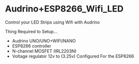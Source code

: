 # Audrino+ESP8266_Wifi_LED 
Control your LED Strips using Wifi with Audrino

Thing Required to Setup...
  - Audrino UNO/UNO+WIFI/NANO
  - ESP8266 controller
  - N-channel MOSFET (IRL2203N)
  - Voltage regulator 12v to (3.25v) Configured For the ESP8266
